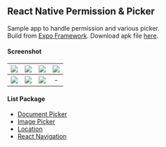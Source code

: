 ## React Native Permission & Picker ##
Sample app to handle permission and various picker.  
Build from [Expo Framework](https://expo.dev/). Download apk file [here](https://www.dropbox.com/s/bzopdytte537iah).

#### Screenshot ####
| ![](https://i.imgur.com/U5c25sL.png) | ![](https://i.imgur.com/cBUhX9d.png) | ![](https://i.imgur.com/IGJ98Ed.png) | ![](https://i.imgur.com/zsI6lSZ.png) |
| :---: | :---: | :---: | :---: |
| ![](https://i.imgur.com/gv7b3mP.png) | ![](https://i.imgur.com/RHKewu4.png) | ![](https://i.imgur.com/QYxlRaG.png) | - | 

#### List Package ####
- [Document Picker](https://docs.expo.dev/versions/latest/sdk/document-picker/)
- [Image Picker](https://docs.expo.dev/versions/latest/sdk/imagepicker/)
- [Location](https://docs.expo.dev/versions/v46.0.0/sdk/location/)
- [React Navigation](https://reactnavigation.org/)